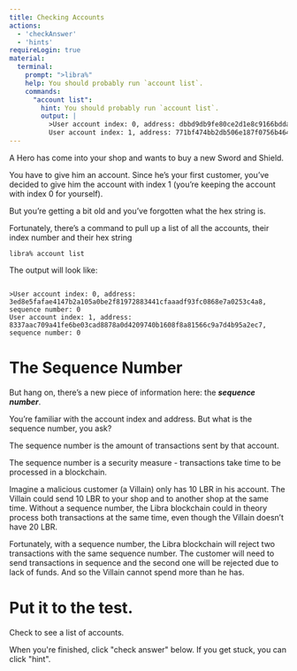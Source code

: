 ```yaml
---
title: Checking Accounts
actions:
  - 'checkAnswer'
  - 'hints'
requireLogin: true
material:
  terminal:
    prompt: ">libra%"
    help: You should probably run `account list`.
    commands:
      "account list":
        hint: You should probably run `account list`.
        output: |
          >User account index: 0, address: dbbd9db9fe80ce2d1e8c9166bdda2dfc6c2defe25042e11e14958d64604cfd82, sequence number: 0, status: Local
          User account index: 1, address: 771bf474bb2db506e187f0756b464a3e28896efa2516867ea001187d7c174066, sequence number: 0, status: Local
---
```


A Hero has come into your shop and wants to buy a new Sword and Shield.

You have to give him an account. Since he’s your first customer, you’ve decided to give him the account with index 1 (you’re keeping the account with index 0 for yourself).

But you’re getting a bit old and you’ve forgotten what the hex string is.

Fortunately, there’s a command to pull up a list of all the accounts, their index number and their hex string

```
libra% account list
```

The output will look like:
```

>User account index: 0, address: 3ed8e5fafae4147b2a105a0be2f81972883441cfaaadf93fc0868e7a0253c4a8, sequence number: 0
User account index: 1, address: 8337aac709a41fe6be03cad8878a0d4209740b1608f8a81566c9a7d4b95a2ec7, sequence number: 0

```

# The Sequence Number

But hang on, there’s a new piece of information here: the **_sequence number_**.

You’re familiar with the account index and address. But what is the sequence number, you ask?

The sequence number is the amount of transactions sent by that account.

The sequence number is a security measure - transactions take time to be processed in a blockchain.

Imagine a malicious customer (a Villain) only has 10 LBR in his account. The Villain could send 10 LBR to your shop and to another shop at the same time. Without a sequence number, the Libra blockchain could in theory process both transactions at the same time, even though the Villain doesn’t have 20 LBR.

Fortunately, with a sequence number, the Libra blockchain will reject two transactions with the same sequence number. The customer will need to send transactions in sequence and the second one will be rejected due to lack of funds. And so the Villain cannot spend more than he has.

# Put it to the test.

Check to see a list of accounts.

When you're finished, click "check answer" below. If you get stuck, you can click "hint".
